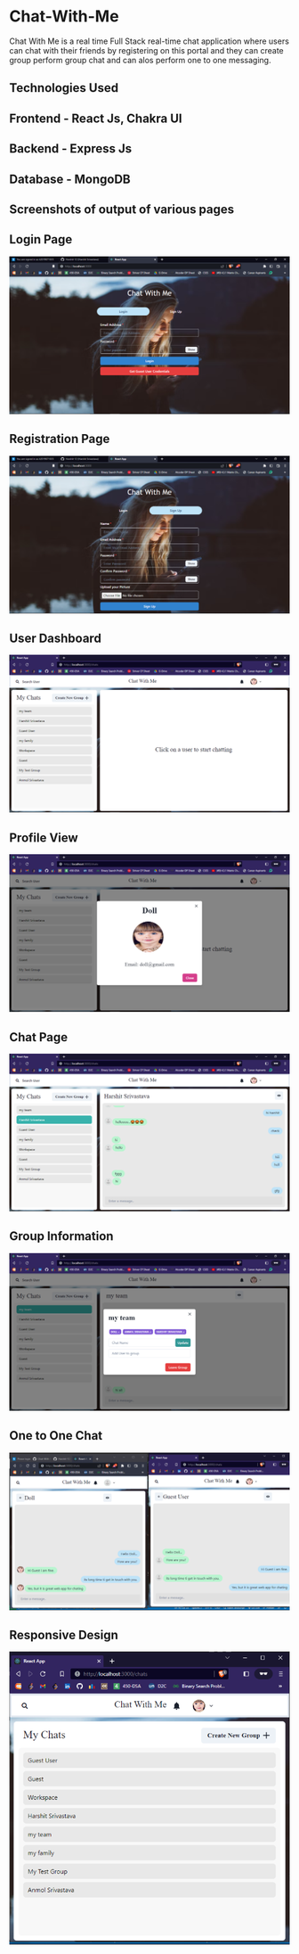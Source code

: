 # Chat-With-Me
Chat With Me is a real time Full Stack real-time chat application where users can chat with their friends by registering on this portal and they can create group perform group chat and can alos perform one to one messaging.

## Technologies Used
## Frontend - React Js, Chakra UI 
## Backend - Express Js 
## Database - MongoDB

## Screenshots of output of various pages

## Login Page
![Login-Page](https://github.com/Harshit-12/chat-with-me/blob/e0ba7eb3d94a637bb3192857d063a01a58f17fe4/Login-Page.png)

## Registration Page
![Registration-Page](https://github.com/Harshit-12/chat-with-me/blob/c941bc13cc5d65e35b973ca76feb6586e3e22053/Registration-Page.png)

## User Dashboard
![User-Dashboard](https://github.com/Harshit-12/chat-with-me/blob/623ed2903f99246e8d45d89425a1d52d53e1bc2e/User-Dashboard.png)

## Profile View
![Profile-View](https://github.com/Harshit-12/chat-with-me/blob/16aa163678bf09d8bd4b60adf7e3e27b357b5100/Profile.png)

## Chat Page
![Chat-Page](https://github.com/Harshit-12/Chat-With-Me/blob/1bf7a87d46a1649b1f7cfd539026624f0a127185/Chat-Page.png)

## Group Information
![Group Information](https://github.com/Harshit-12/Chat-With-Me/blob/1bf7a87d46a1649b1f7cfd539026624f0a127185/Group-Info.png)

## One to One Chat 
![One-to-One-Chat](https://github.com/Harshit-12/Chat-With-Me/blob/4eab680dde10352ef3c516bb7344cdd5511108b1/One-to-One-Chat.png)

## Responsive Design
![Responsive Design](https://github.com/Harshit-12/Chat-With-Me/blob/4eab680dde10352ef3c516bb7344cdd5511108b1/Responsive%20(2).png)
